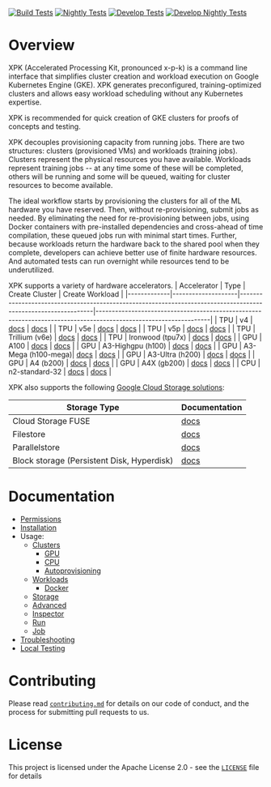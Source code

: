 <!--
 Copyright 2025 Google LLC

 Licensed under the Apache License, Version 2.0 (the "License");
 you may not use this file except in compliance with the License.
 You may obtain a copy of the License at

      https://www.apache.org/licenses/LICENSE-2.0

 Unless required by applicable law or agreed to in writing, software
 distributed under the License is distributed on an "AS IS" BASIS,
 WITHOUT WARRANTIES OR CONDITIONS OF ANY KIND, either express or implied.
 See the License for the specific language governing permissions and
 limitations under the License.
 -->

[![Build Tests](https://github.com/google/xpk/actions/workflows/build_tests.yaml/badge.svg?query=branch%3Amain)](https://github.com/google/xpk/actions/workflows/build_tests.yaml?query=branch%3Amain)
[![Nightly Tests](https://github.com/google/xpk/actions/workflows/nightly_tests.yaml/badge.svg?query=branch%3Amain)](https://github.com/google/xpk/actions/workflows/nightly_tests.yaml?query=branch%3Amain)
[![Develop Tests](https://github.com/AI-Hypercomputer/xpk/actions/workflows/build_tests.yaml/badge.svg?query=branch%3Adevelop)](https://github.com/AI-Hypercomputer/xpk/actions/workflows/build_tests.yaml?query=branch%3Adevelop)
[![Develop Nightly Tests](https://github.com/AI-Hypercomputer/xpk/actions/workflows/nightly_tests.yaml/badge.svg?query=branch%3Adevelop)](https://github.com/AI-Hypercomputer/xpk/actions/workflows/nightly_tests.yaml?query=branch%3Adevelop)

# Overview

XPK (Accelerated Processing Kit, pronounced x-p-k) is a command line interface that simplifies cluster creation and workload execution on Google Kubernetes Engine (GKE). XPK generates preconfigured, training-optimized clusters and allows easy workload scheduling without any Kubernetes expertise.

XPK is recommended for quick creation of GKE clusters for proofs of concepts and testing.

XPK decouples provisioning capacity from running jobs. There are two structures: clusters (provisioned VMs) and workloads (training jobs). Clusters represent the physical resources you have available. Workloads represent training jobs -- at any time some of these will be completed, others will be running and some will be queued, waiting for cluster resources to become available.

The ideal workflow starts by provisioning the clusters for all of the ML
hardware you have reserved. Then, without re-provisioning, submit jobs as
needed. By eliminating the need for re-provisioning between jobs, using Docker
containers with pre-installed dependencies and cross-ahead of time compilation,
these queued jobs run with minimal start times. Further, because workloads
return the hardware back to the shared pool when they complete, developers can
achieve better use of finite hardware resources. And automated tests can run
overnight while resources tend to be underutilized.

XPK supports a variety of hardware accelerators.
| Accelerator | Type               | Create Cluster                                                                                                | Create Workload                                                                                                 |
|-------------|--------------------|---------------------------------------------------------------------------------------------------------------|-----------------------------------------------------------------------------------------------------------------|
| TPU         | v4                 | [docs](./docs/usage/clusters.md)                                                                              | [docs](./docs/usage/workloads.md)                                                                               |
| TPU         | v5e                | [docs](./docs/usage/clusters.md)                                                                              | [docs](./docs/usage/workloads.md)                                                                               |
| TPU         | v5p                | [docs](./docs/usage/clusters.md)                                                                              | [docs](./docs/usage/workloads.md)                                                                               |
| TPU         | Trillium (v6e)     | [docs](./docs/usage/clusters.md)                                                                              | [docs](./docs/usage/workloads.md)                                                                               |
| TPU         | Ironwood (tpu7x)   | [docs](./docs/usage/clusters.md)                                                                              | [docs](./docs/usage/workloads.md)                                                                               |
| GPU         | A100               | [docs](./docs/usage/gpu.md)                                                                                   | [docs](./docs/usage/workloads.md)                                                                               |
| GPU         | A3-Highgpu (h100)  | [docs](./docs/usage/gpu.md)                                                                                   | [docs](./docs/usage/workloads.md)                                                                               |
| GPU         | A3-Mega (h100-mega)| [docs](./docs/usage/clusters.md#provisioning-a3-ultra-a3-mega-and-a4-clusters-gpu-machines)                   | [docs](./docs/usage/workloads.md#workloads-for-a3-ultra-a3-mega-and-a4-clusters-gpu-machines)                   |
| GPU         | A3-Ultra (h200)    | [docs](./docs/usage/clusters.md#provisioning-a3-ultra-a3-mega-and-a4-clusters-gpu-machines)                   | [docs](./docs/usage/workloads.md#workloads-for-a3-ultra-a3-mega-and-a4-clusters-gpu-machines)                   |
| GPU         | A4 (b200)          | [docs](./docs/usage/clusters.md#provisioning-a3-ultra-a3-mega-and-a4-clusters-gpu-machines)                   | [docs](./docs/usage/workloads.md#workloads-for-a3-ultra-a3-mega-and-a4-clusters-gpu-machines)                   |
| GPU         | A4X (gb200)        | [docs](./docs/usage/gpu.md)                                                                                   | [docs](./docs/usage/workloads.md)                                                                               |
| CPU         | n2-standard-32     | [docs](./docs/usage/cpu.md)                                                                                   | [docs](./docs/usage/workloads.md)                                                                               |

XPK also supports the following [Google Cloud Storage solutions](./docs/usage/storage.md):

| Storage Type                               | Documentation                                                                            |
|--------------------------------------------|------------------------------------------------------------------------------------------|
| Cloud Storage FUSE                         | [docs](./docs/usage/storage.md#fuse)                                                     |
| Filestore                                  | [docs](./docs/usage/storage.md#filestore)                                                |
| Parallelstore                              | [docs](./docs/usage/storage.md#parallelstore)                                            |
| Block storage (Persistent Disk, Hyperdisk) | [docs](./docs/usage/storage.md#block-storage-persistent-disk-hyperdisk)                  |

# Documentation

* [Permissions](./docs/permissions.md)
* [Installation](./docs/installation.md)
* Usage:
  * [Clusters](./docs/usage/clusters.md)
    * [GPU](./docs/usage/gpu.md)
    * [CPU](./docs/usage/cpu.md)
    * [Autoprovisioning](./docs/usage/autoprovisioning.md)
  * [Workloads](./docs/usage/workloads.md)
    * [Docker](./docs/usage/docker.md)
  * [Storage](./docs/usage/storage.md)
  * [Advanced](./docs/usage/advanced.md)
  * [Inspector](./docs/usage/inspector.md)
  * [Run](./docs/usage/run.md)
  * [Job](./docs/usage/job.md)
* [Troubleshooting](./docs/troubleshooting.md)
* [Local Testing](./docs/local_testing.md)

# Contributing

Please read [`contributing.md`](./docs/contributing.md) for details on our code of conduct, and the process for submitting pull requests to us.

# License

This project is licensed under the Apache License 2.0 - see the [`LICENSE`](./LICENSE) file for details